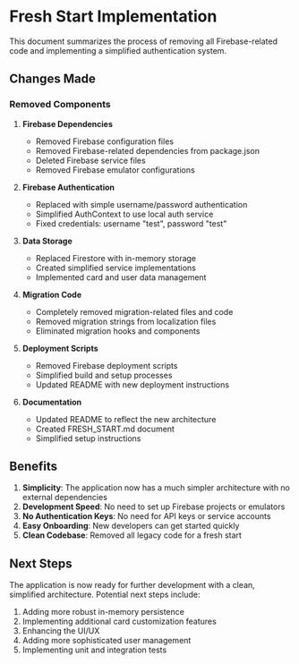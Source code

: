 # Fresh Start Implementation

This document summarizes the process of removing all Firebase-related code and implementing a simplified authentication system.

## Changes Made

### Removed Components

1. **Firebase Dependencies**
   - Removed Firebase configuration files
   - Removed Firebase-related dependencies from package.json
   - Deleted Firebase service files
   - Removed Firebase emulator configurations

2. **Firebase Authentication**
   - Replaced with simple username/password authentication
   - Simplified AuthContext to use local auth service
   - Fixed credentials: username "test", password "test"

3. **Data Storage**
   - Replaced Firestore with in-memory storage
   - Created simplified service implementations
   - Implemented card and user data management

4. **Migration Code**
   - Completely removed migration-related files and code
   - Removed migration strings from localization files
   - Eliminated migration hooks and components

5. **Deployment Scripts**
   - Removed Firebase deployment scripts
   - Simplified build and setup processes
   - Updated README with new deployment instructions

6. **Documentation**
   - Updated README to reflect the new architecture
   - Created FRESH_START.md document
   - Simplified setup instructions

## Benefits

1. **Simplicity**: The application now has a much simpler architecture with no external dependencies
2. **Development Speed**: No need to set up Firebase projects or emulators
3. **No Authentication Keys**: No need for API keys or service accounts
4. **Easy Onboarding**: New developers can get started quickly
5. **Clean Codebase**: Removed all legacy code for a fresh start

## Next Steps

The application is now ready for further development with a clean, simplified architecture. Potential next steps include:

1. Adding more robust in-memory persistence
2. Implementing additional card customization features
3. Enhancing the UI/UX
4. Adding more sophisticated user management
5. Implementing unit and integration tests
